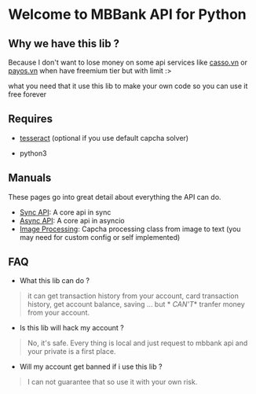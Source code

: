 # Welcome to MBBank API for Python

## Why we  have this lib ?

Because I don't want to lose money on some api services like [casso.vn](https://casso.vn/)
or [payos.vn](https://payos.vn/)
when have freemium tier but with limit :>

what you need that it use this lib to make your own code so you can use it free forever

## Requires

- [tesseract](https://github.com/tesseract-ocr/tessdoc/blob/main/Installation.md) (optional if you use default capcha
  solver)

- python3

## Manuals

These pages go into great detail about everything the API can do.

- [Sync API](/api_document/sync_api/): A core api in sync
- [Async API](/api_document/async_api/): A core api in asyncio
- [Image Processing](/api_document/image_processing/): Capcha processing class from image to text (you may need for
  custom config or self implemented)

## FAQ

- What this lib can do ?

> it can get transaction history from your account, card transaction history, get account balance, saving ... but *
*CAN'T** tranfer money from your account.

- Is this lib will hack my account ?

> No, it's safe. Every thing is local and just request to mbbank api and your private is a first place.

- Will my account get banned if i use this lib ?

> I can not guarantee that so use it with your own risk.